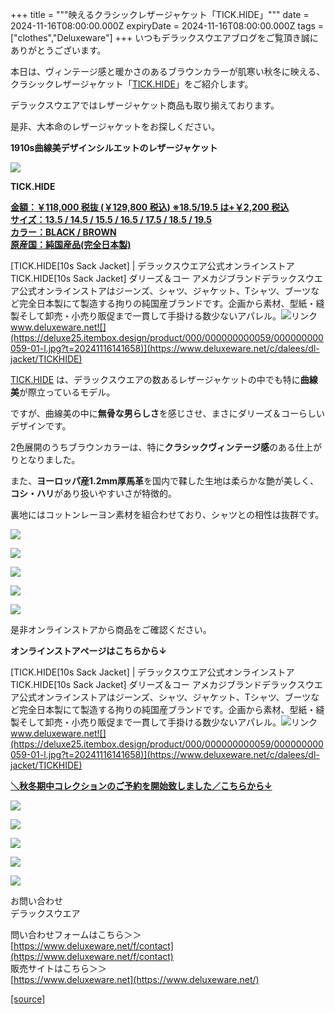 +++
title = """映えるクラシックレザージャケット「TICK.HIDE」"""
date = 2024-11-16T08:00:00.000Z
expiryDate = 2024-11-16T08:00:00.000Z
tags = ["clothes","Deluxeware"]
+++
いつもデラックスウエアブログをご覧頂き誠にありがとうございます。

本日は、ヴィンテージ感と暖かさのあるブラウンカラーが肌寒い秋冬に映える、クラシックレザージャケット「[TICK.HIDE](https://www.deluxeware.net/c/dalees/dl-jacket/TICKHIDE)」をご紹介します。

デラックスウエアではレザージャケット商品も取り揃えております。

是非、大本命のレザージャケットをお探しください。

**1910s曲線美デザインシルエットのレザージャケット**

**[![](https://stat.ameba.jp/user_images/20241116/15/deluxeware/3d/2c/j/o1126140615510644745.jpg)](https://stat.ameba.jp/user_images/20241116/15/deluxeware/3d/2c/j/o1126140615510644745.jpg)**

**TICK.HIDE**

**[金額：￥118,000 税抜 (￥129,800 税込) ※18.5/19.5 は+￥2,200 税込](https://www.deluxeware.net/c/dalees/dl-jacket/TICKHIDE)  
[サイズ：13.5 / 14.5 / 15.5 / 16.5 / 17.5 / 18.5 / 19.5](https://www.deluxeware.net/c/dalees/dl-jacket/TICKHIDE)  
[カラー：BLACK / BROWN](https://www.deluxeware.net/c/dalees/dl-jacket/TICKHIDE)  
[原産国：純国産品(完全日本製)](https://www.deluxeware.net/c/dalees/dl-jacket/TICKHIDE)**

[TICK.HIDE\[10s Sack Jacket\] | デラックスウエア公式オンラインストアTICK.HIDE\[10s Sack Jacket\] ダリーズ＆コー アメカジブランドデラックスウエア公式オンラインストアはジーンズ、シャツ、ジャケット、Tシャツ、ブーツなど完全日本製にて製造する拘りの純国産ブランドです。企画から素材、型紙・縫製そして卸売・小売り販促まで一貫して手掛ける数少ないアパレル。![リンク](https://c.stat100.ameba.jp/ameblo/symbols/v3.20.0/svg/gray/editor_link.svg)www.deluxeware.net![](https://deluxe25.itembox.design/product/000/000000000059/000000000059-01-l.jpg?t=20241116141658)](https://www.deluxeware.net/c/dalees/dl-jacket/TICKHIDE)

[TICK.HIDE](https://www.deluxeware.net/c/dalees/dl-jacket/TICKHIDE) は、デラックスウエアの数あるレザージャケットの中でも特に**曲線美**が際立っているモデル。

ですが、曲線美の中に**無骨な男らしさ**を感じさせ、まさにダリーズ＆コーらしいデザインです。

2色展開のうちブラウンカラーは、特に**クラシックヴィンテージ感**のある仕上がりとなりました。

また、**ヨーロッパ産1.2mm厚馬革**を国内で鞣した生地は柔らかな艶が美しく、**コシ・ハリ**があり扱いやすいさが特徴的。

裏地にはコットンレーヨン素材を組合わせており、シャツとの相性は抜群です。

[![](https://stat.ameba.jp/user_images/20241116/15/deluxeware/fd/8b/j/o1126140615510644752.jpg)](https://stat.ameba.jp/user_images/20241116/15/deluxeware/fd/8b/j/o1126140615510644752.jpg)

[![](https://stat.ameba.jp/user_images/20241116/15/deluxeware/6b/dc/j/o1126140615510644742.jpg)](https://stat.ameba.jp/user_images/20241116/15/deluxeware/6b/dc/j/o1126140615510644742.jpg)

[![](https://stat.ameba.jp/user_images/20241116/15/deluxeware/f8/22/j/o1126140615510644748.jpg)](https://stat.ameba.jp/user_images/20241116/15/deluxeware/f8/22/j/o1126140615510644748.jpg)

![](https://deluxe25.itembox.design/product/000/000000000059/000000000059-08-l.jpg?t=20241116141658)

![](https://deluxe25.itembox.design/product/000/000000000059/000000000059-02-l.jpg?t=20241116141658)

是非オンラインストアから商品をご確認ください。

**オンラインストアページはこちらから↓**

[TICK.HIDE\[10s Sack Jacket\] | デラックスウエア公式オンラインストアTICK.HIDE\[10s Sack Jacket\] ダリーズ＆コー アメカジブランドデラックスウエア公式オンラインストアはジーンズ、シャツ、ジャケット、Tシャツ、ブーツなど完全日本製にて製造する拘りの純国産ブランドです。企画から素材、型紙・縫製そして卸売・小売り販促まで一貫して手掛ける数少ないアパレル。![リンク](https://c.stat100.ameba.jp/ameblo/symbols/v3.20.0/svg/gray/editor_link.svg)www.deluxeware.net![](https://deluxe25.itembox.design/product/000/000000000059/000000000059-01-l.jpg?t=20241116141658)](https://www.deluxeware.net/c/dalees/dl-jacket/TICKHIDE)

[**＼秋冬期中コレクションのご予約を開始致しました／こちらから↓**](https://www.deluxeware.net/c/2024FWreserveall2)

[![](https://stat.ameba.jp/user_images/20241116/15/deluxeware/a6/27/j/o0800080015510646163.jpg)](https://www.deluxeware.net/c/2024FWreserveall2)

[![](https://stat.ameba.jp/user_images/20240614/12/deluxeware/fb/b4/j/o0800026015451324172.jpg?caw=800)](https://www.deluxeware.net/c/2024FWreserveall)

[![](https://stat.ameba.jp/user_images/20240315/15/deluxeware/04/7f/j/o0800026015413271803.jpg?caw=800)](https://www.instagram.com/deluxeware/?hl=ja)

[![](https://stat.ameba.jp/user_images/20220415/12/deluxeware/3b/ce/j/o0800026015103175481.jpg?caw=800)](https://www.deluxeware.net/f/headstore)

[![](https://stat.ameba.jp/user_images/20220415/12/deluxeware/d7/c6/j/o0800026015103175487.jpg?caw=800)](https://www.deluxeware.net/)

お問い合わせ  
デラックスウエア

問い合わせフォームはこちら＞＞  
[https://www.deluxeware.net/f/contact](https://www.deluxeware.net/f/contact)  
販売サイトはこちら＞＞  
[https://www.deluxeware.net](https://www.deluxeware.net/)

[[source]](https://ameblo.jp/deluxeware/entry-12875231572.html)
